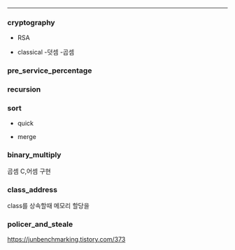 
-----------------------------------
### cryptography

+ RSA

+ classical
-덧셈
-곱셈

### pre_service_percentage



### recursion

### sort

+ quick

+ merge

### binary_multiply

곱셈 C,어셈 구현

### class_address

class를 상속할때 메모리 할당을 

### policer_and_steale

https://junbenchmarking.tistory.com/373
